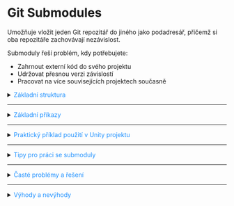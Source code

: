 ﻿# Git Submodules

Umožňuje vložit jeden Git repozitář do jiného jako podadresář, přičemž si oba repozitáře zachovávají nezávislost.

Submoduly řeší problém, kdy potřebujete:

- Zahrnout externí kód do svého projektu
- Udržovat přesnou verzi závislostí
- Pracovat na více souvisejících projektech současně

<details>
<summary><span style="color:#1E90FF;">Základní struktura</span></summary>

```plaintext
HlavniProjekt/
  ├── .git/                  # Git repozitář hlavního projektu
  ├── .gitmodules            # Konfigurace submodulů
  ├── BeznyAdresar/          # Běžný adresář v hlavním projektu
  └── Submodul/              # Podadresář obsahující submodul
      └── .git/              # Samostatný git repozitář
```

</details>

---

<details>
<summary><span style="color:#1E90FF;">Základní příkazy</span></summary>

### Přidání submodulu

```bash
# Syntaxe: git submodule add [URL] [cesta]
git submodule add https://github.com/uzivatel/knihovna libs/knihovna
```

### Klonování projektu se submoduly

```bash
# Způsob 1: Vše najednou
git clone --recursive https://github.com/uzivatel/projekt

# Způsob 2: Nejprve projekt, pak inicializace submodulů
git clone https://github.com/uzivatel/projekt
git submodule init
git submodule update
```

### Aktualizace submodulů

```bash
# Aktualizace všech submodulů na nejnovější commit z remote
git submodule update --remote

# Aktualizace konkrétního submodulu
cd cesta/k/submodulu
git checkout main
git pull
cd ../..
git add cesta/k/submodulu
git commit -m "Aktualizován submodul na nejnovější verzi"
```

</details>

---

<details>
<summary><span style="color:#1E90FF;">Praktický příklad použití v Unity projektu</span></summary>

### Vhodná struktura

```plaintext
UnityProjekt/
  ├── .git/
  ├── .gitmodules
  └── Assets/
      ├── Game/             # Váš herní kód (součást hlavního repozitáře)
      └── Plugins/          # Složka pro externí knihovny
          ├── UI-Framework/ # Submodul s UI frameworkem
          │   └── .git/
          └── Network/      # Submodul s síťovou knihovnou
              └── .git/
```

### Vytvoření této struktury

```bash
# Vytvoření hlavního repozitáře
cd UnityProjekt
git init

# Přidání UI frameworku jako submodulu
git submodule add https://github.com/author/ui-framework Assets/Plugins/UI-Framework

# Přidání síťové knihovny jako submodulu
git submodule add https://github.com/author/network-lib Assets/Plugins/Network
```

</details>

---

<details>
<summary><span style="color:#1E90FF;">Tipy pro práci se submoduly</span></summary>

1. **Přepínání mezi verzemi**
   ```bash
   cd cesta/k/submodulu
   git checkout v2.0.0
   cd ../..
   git add cesta/k/submodulu
   git commit -m "Změněna verze submodulu na v2.0.0"
   ```

2. **Úpravy v submodulu**
   ```bash
   # Změny v submodulu
   cd cesta/k/submodulu
   git checkout -b oprava-chyby
   # proveďte změny
   git commit -am "Oprava chyby"
   git push origin oprava-chyby
   # vytvořte pull request v repozitáři submodulu
   ```

3. **Odstranění submodulu**
   ```bash
   # 1. Odebrat z .gitmodules
   git submodule deinit cesta/k/submodulu
   # 2. Odebrat z .git/config
   git rm --cached cesta/k/submodulu
   # 3. Smazat adresář
   rm -rf cesta/k/submodulu
   rm -rf .git/modules/cesta/k/submodulu
   # 4. Commit
   git commit -m "Odstraněn submodul"
   ```

</details>

---

<details>
<summary><span style="color:#1E90FF;">Časté problémy a řešení</span></summary>

1. **Submodul v "detached HEAD" stavu**
   ```bash
   cd cesta/k/submodulu
   git checkout main
   ```

2. **Submodul ukazuje změny i když žádné nemáte**
   ```bash
   git submodule update
   ```

3. **Změna URL submodulu**
   ```bash
   git config --file=.gitmodules submodule.nazev.url NOVA_URL
   git submodule sync
   ```

4. **Kontrola stavu submodulů**
   ```bash
   git submodule status
   ```

</details>

---

<details>
<summary><span style="color:#1E90FF;">Výhody a nevýhody</span></summary>

### Výhody submodulů
- Přesná kontrola verzí externích knihoven
- Možnost přímo upravovat a přispívat do závislostí
- Lepší organizace kódu v komplexních projektech

### Nevýhody submodulů
- Vyšší složitost správy repozitáře
- Nutnost vždy aktualizovat hlavní repozitář po změnách v submodulech
- Strmější učící křivka pro nové členy týmu

</details>